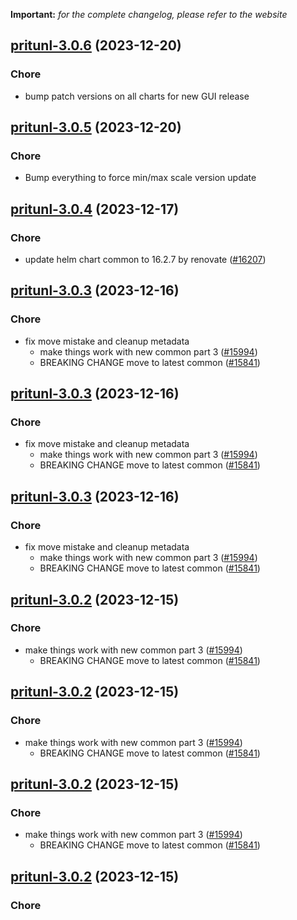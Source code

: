 **Important:**
*for the complete changelog, please refer to the website*




## [pritunl-3.0.6](https://github.com/truecharts/charts/compare/pritunl-3.0.5...pritunl-3.0.6) (2023-12-20)

### Chore

- bump patch versions on all charts for new GUI release
  
  


## [pritunl-3.0.5](https://github.com/truecharts/charts/compare/pritunl-3.0.4...pritunl-3.0.5) (2023-12-20)

### Chore

- Bump everything to force min/max scale version update
  
  


## [pritunl-3.0.4](https://github.com/truecharts/charts/compare/pritunl-3.0.3...pritunl-3.0.4) (2023-12-17)

### Chore

- update helm chart common to 16.2.7 by renovate ([#16207](https://github.com/truecharts/charts/issues/16207))
  
  


## [pritunl-3.0.3](https://github.com/truecharts/charts/compare/pritunl-2.0.12...pritunl-3.0.3) (2023-12-16)

### Chore

- fix move mistake and cleanup metadata
  - make things work with new common part 3 ([#15994](https://github.com/truecharts/charts/issues/15994))
  - BREAKING CHANGE move to latest common ([#15841](https://github.com/truecharts/charts/issues/15841))
  
  


## [pritunl-3.0.3](https://github.com/truecharts/charts/compare/pritunl-2.0.12...pritunl-3.0.3) (2023-12-16)

### Chore

- fix move mistake and cleanup metadata
  - make things work with new common part 3 ([#15994](https://github.com/truecharts/charts/issues/15994))
  - BREAKING CHANGE move to latest common ([#15841](https://github.com/truecharts/charts/issues/15841))
  
  


## [pritunl-3.0.3](https://github.com/truecharts/charts/compare/pritunl-2.0.12...pritunl-3.0.3) (2023-12-16)

### Chore

- fix move mistake and cleanup metadata
  - make things work with new common part 3 ([#15994](https://github.com/truecharts/charts/issues/15994))
  - BREAKING CHANGE move to latest common ([#15841](https://github.com/truecharts/charts/issues/15841))
  
  


## [pritunl-3.0.2](https://github.com/truecharts/charts/compare/pritunl-2.0.12...pritunl-3.0.2) (2023-12-15)

### Chore

- make things work with new common part 3 ([#15994](https://github.com/truecharts/charts/issues/15994))
  - BREAKING CHANGE move to latest common ([#15841](https://github.com/truecharts/charts/issues/15841))
  
  


## [pritunl-3.0.2](https://github.com/truecharts/charts/compare/pritunl-2.0.12...pritunl-3.0.2) (2023-12-15)

### Chore

- make things work with new common part 3 ([#15994](https://github.com/truecharts/charts/issues/15994))
  - BREAKING CHANGE move to latest common ([#15841](https://github.com/truecharts/charts/issues/15841))
  
  


## [pritunl-3.0.2](https://github.com/truecharts/charts/compare/pritunl-2.0.12...pritunl-3.0.2) (2023-12-15)

### Chore

- make things work with new common part 3 ([#15994](https://github.com/truecharts/charts/issues/15994))
  - BREAKING CHANGE move to latest common ([#15841](https://github.com/truecharts/charts/issues/15841))
  
  


## [pritunl-3.0.2](https://github.com/truecharts/charts/compare/pritunl-2.0.12...pritunl-3.0.2) (2023-12-15)

### Chore
